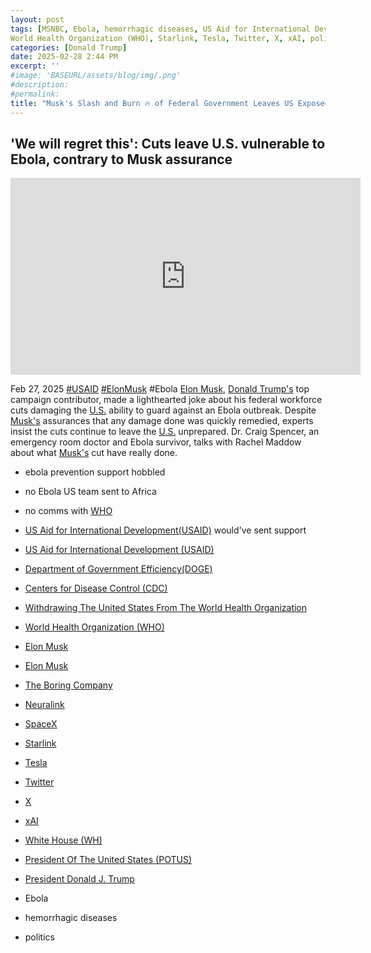 ```yaml
---
layout: post
tags: [MSNBC, Ebola, hemorrhagic diseases, US Aid for International Development (USAID), Department of Government Efficiency(DOGE), Centers for Disease Control (CDC), Withdrawing The United States From The World Health Organization, Elon Musk, Boring, Neuralink, SpaceX, 
World Health Organization (WHO), Starlink, Tesla, Twitter, X, xAI, politics]
categories: [Donald Trump]
date: 2025-02-28 2:44 PM
excerpt: ''
#image: 'BASEURL/assets/blog/img/.png'
#description:
#permalink:
title: "Musk's Slash and Burn 🔥 of Federal Government Leaves US Exposed to Ebola"
---
```



## 'We will regret this': Cuts leave U.S. vulnerable to Ebola, contrary to Musk assurance

<iframe width="560" height="315" src="https://www.youtube.com/embed/Mk9igZMaER4?si=lJ7VyC1L0nP2_K-z" title="YouTube video player" frameborder="0" allow="accelerometer; autoplay; clipboard-write; encrypted-media; gyroscope; picture-in-picture; web-share" referrerpolicy="strict-origin-when-cross-origin" allowfullscreen></iframe>

Feb 27, 2025  [#USAID](https://www.usaid.gov/) [#ElonMusk](https://ir.tesla.com/corporate/elon-musk) #Ebola
[Elon Musk](https://ir.tesla.com/corporate/elon-musk), [Donald Trump's](https://www.whitehouse.gov/administration/donald-j-trump/) top campaign contributor, made a lighthearted joke about his federal workforce cuts damaging the [U.S.](https://www.usa.gov/) ability to guard against an Ebola outbreak. Despite [Musk's](https://ir.tesla.com/corporate/elon-musk) assurances that any damage done was quickly remedied, experts insist the cuts continue to leave the [U.S.](https://www.usa.gov/) unprepared. Dr. Craig Spencer, an emergency room doctor and Ebola survivor, talks with Rachel Maddow about what [Musk's](https://ir.tesla.com/corporate/elon-musk) cut have really done.
- ebola prevention support hobbled 
- no Ebola US team sent to Africa 
- no comms with [WHO](https://www.who.int)
- [US Aid for International Development(USAID)](https://www.usaid.gov/) would've sent support

- [US Aid for International Development (USAID)](https://www.usaid.gov/)
- [Department of Government Efficiency(DOGE)](https://www.doge.gov/)
- [Centers  for Disease Control (CDC)](https://cmwww.cdc.gov/)
- [Withdrawing The United States From The World Health Organization](https://www.whitehouse.gov/presidential-actions/2025/01/withdrawing-the-united-states-from-the-worldhealth-organization/)
- [World Health Organization (WHO)](https://www.who.int/)
- [Elon Musk](https://ir.tesla.com/corporate/elon-musk)
- [Elon Musk](https://x.com/elonmusk/)
- [The Boring Company](https://www.boringcompany.com/)
- [Neuralink](https://neuralink.com/)
- [SpaceX](https://www.spacex.com/)
- [Starlink](https://www.starlink.com/)
- [Tesla](https://www.tesla.com/)
- [Twitter](https://twitter.com/)
- [ X ](https://x.com/)
- [xAI](https://x.ai/)
- [White House (WH)](https://www.whitehouse.gov/)
- [President Of The United States (POTUS)](https://www.whitehouse.gov/)
- [President Donald J. Trump](https://www.whitehouse.gov/administration/donald-j-trump/)
- Ebola 
- hemorrhagic diseases
- politics
